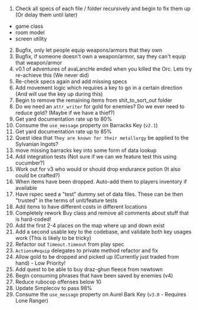 1) Check all specs of each file / folder recursively and begin to fix them up (Or delay them until later)
- game class
- room model
- screen utility
2) Bugfix, only let people equip weapons/armors that they own
3) Bugfix, if someone doesn't own a weapon/armor, say they can't equip that weapon/armor
4) v0.1 of adventures of avaLancHe ended when you killed the Orc. Lets try re-achieve this (We never did)
5) Re-check specs again and add missing specs
7) Add movement logic which requires a key to go in a certain direction (And will use the key up during this)
8) Begin to remove the remaining items from shit_to_sort_out folder
9) Do we need an `attr_writer` for gold for enemies? Do we ever need to reduce gold? (Maybe if we have a thief?)
10) Get yard documentation rate up to 80%
12) Consume the `use_message` property on Barracks Key (`v2.1`)
13) Get yard documentation rate up to 85%
14) Quest idea that `They are known for their metallurgy` be applied to the Sylvanian Ingots?
15) move missing barracks key into some form of data lookup
16) Add integration tests (Not sure if we can we feature test this using cucumber?)
17) Work out for v3 who would or should drop endurance potion (It also could be crafted?)
18) When items have been dropped. Auto-add them to players inventory if available
19) Have rspec seed a "test" dummy set of data files. These can be then "trusted" in the terms of
unit/feature tests
41) Add items to have different costs in different locations
42) Completely rework Buy class and remove all comments about stuff that is hard-coded!
43) Add the first 2-4 places on the map where up and down exist
44) Add a second usable key to the codebase, and validate both key usages work (This is likely to be tricky)
45) Refactor out `Timeout.timeout` from play spec
46) `Actions#equip` delegates to private method refactor and fix
47) Allow gold to be dropped and picked up (Currently just traded from hand) - Low Priority!
48) Add quest to be able to buy draz-ghun fleece from newtown
49) Begin consuming phrases that have been saved by enemies (v4)
50) Reduce rubocop offenses below 10
51) Update Simplecov to pass 98%
52) Consume the `use_message` property on Aurel Bark Key (`v3.0` - Requires Lone Ranger)
